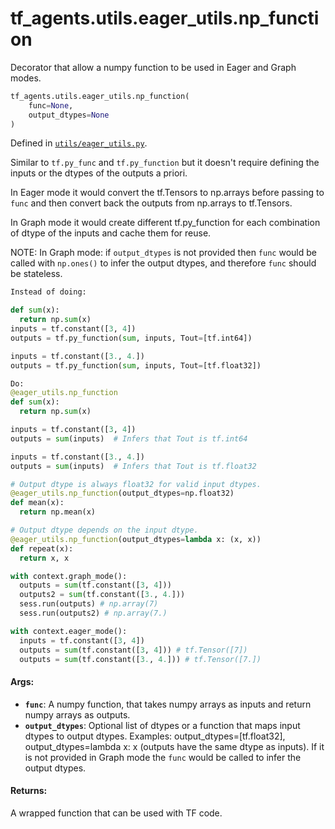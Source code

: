<div itemscope itemtype="http://developers.google.com/ReferenceObject">
<meta itemprop="name" content="tf_agents.utils.eager_utils.np_function" />
<meta itemprop="path" content="Stable" />
</div>

# tf_agents.utils.eager_utils.np_function

Decorator that allow a numpy function to be used in Eager and Graph modes.

``` python
tf_agents.utils.eager_utils.np_function(
    func=None,
    output_dtypes=None
)
```



Defined in [`utils/eager_utils.py`](https://github.com/tensorflow/agents/tree/master/tf_agents/utils/eager_utils.py).

<!-- Placeholder for "Used in" -->

Similar to `tf.py_func` and `tf.py_function` but it doesn't require defining
the inputs or the dtypes of the outputs a priori.

In Eager mode it would convert the tf.Tensors to np.arrays before passing to
`func` and then convert back the outputs from np.arrays to tf.Tensors.

In Graph mode it would create different tf.py_function for each combination
of dtype of the inputs and cache them for reuse.

NOTE: In Graph mode: if `output_dtypes` is not provided then `func` would
be called with `np.ones()` to infer the output dtypes, and therefore `func`
should be stateless.

```python
Instead of doing:

def sum(x):
  return np.sum(x)
inputs = tf.constant([3, 4])
outputs = tf.py_function(sum, inputs, Tout=[tf.int64])

inputs = tf.constant([3., 4.])
outputs = tf.py_function(sum, inputs, Tout=[tf.float32])

Do:
@eager_utils.np_function
def sum(x):
  return np.sum(x)

inputs = tf.constant([3, 4])
outputs = sum(inputs)  # Infers that Tout is tf.int64

inputs = tf.constant([3., 4.])
outputs = sum(inputs)  # Infers that Tout is tf.float32

# Output dtype is always float32 for valid input dtypes.
@eager_utils.np_function(output_dtypes=np.float32)
def mean(x):
  return np.mean(x)

# Output dtype depends on the input dtype.
@eager_utils.np_function(output_dtypes=lambda x: (x, x))
def repeat(x):
  return x, x

with context.graph_mode():
  outputs = sum(tf.constant([3, 4]))
  outputs2 = sum(tf.constant([3., 4.]))
  sess.run(outputs) # np.array(7)
  sess.run(outputs2) # np.array(7.)

with context.eager_mode():
  inputs = tf.constant([3, 4])
  outputs = sum(tf.constant([3, 4])) # tf.Tensor([7])
  outputs = sum(tf.constant([3., 4.])) # tf.Tensor([7.])

```
#### Args:

* <b>`func`</b>: A numpy function, that takes numpy arrays as inputs and return numpy
    arrays as outputs.
* <b>`output_dtypes`</b>: Optional list of dtypes or a function that maps input dtypes
    to output dtypes. Examples: output_dtypes=[tf.float32],
    output_dtypes=lambda x: x (outputs have the same dtype as inputs).
    If it is not provided in Graph mode the `func` would be called to infer
    the output dtypes.

#### Returns:

A wrapped function that can be used with TF code.
